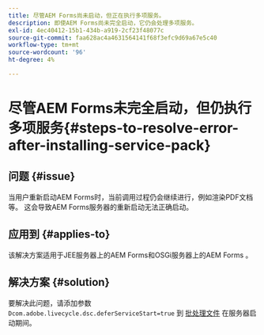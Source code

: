 ```yaml
---
title: 尽管AEM Forms尚未启动，但正在执行多项服务。
description: 即使AEM Forms尚未完全启动，它仍会处理多项服务。
exl-id: 4ec40412-15b1-434b-a919-2cf23f48077c
source-git-commit: faa628ac4a4631564141f68f3efc9d69a67e5c40
workflow-type: tm+mt
source-wordcount: '96'
ht-degree: 4%

---
```


# 尽管AEM Forms未完全启动，但仍执行多项服务{#steps-to-resolve-error-after-installing-service-pack}


## 问题 {#issue}

当用户重新启动AEM Forms时，当前调用过程仍会继续进行，例如渲染PDF文档等。 这会导致AEM Forms服务器的重新启动无法正确启动。

## 应用到 {#applies-to}

该解决方案适用于JEE服务器上的AEM Forms和OSGi服务器上的AEM Forms 。

## 解决方案 {#solution}

要解决此问题，请添加参数 `Dcom.adobe.livecycle.dsc.deferServiceStart=true` 到 [批处理文件](https://experienceleague.adobe.com/docs/experience-manager-65/deploying/deploying/command-line-start-and-stop.html#windows-platform-start-bat-script-example) 在服务器启动期间。
